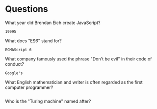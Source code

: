 # Questions

What year did Brendan Eich create JavaScript?

```
19995
```

What does "ES6" stand for?

```
ECMAScript 6
```

What company famously used the phrase "Don't be evil" in their code of conduct?

```
Google's
```

What English mathematician and writer is often regarded as the first computer programmer?

```

```

Who is the "Turing machine" named after?

```

```

